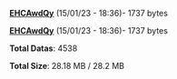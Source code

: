 [**EHCAwdQy**](/data/EHCAwdQy.txt) (15/01/23 - 18:36)- 1737 bytes

[**EHCAwdQy**](/data/EHCAwdQy.txt) (15/01/23 - 18:36)- 1737 bytes

**Total Datas**: 4538

**Total Size**: 28.18 MB / 28.2 MB